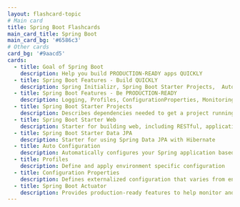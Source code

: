 ```yaml
---
layout: flashcard-topic
# Main card
title: Spring Boot Flashcards
main_card_title: Spring Boot
main_card_bg: '#6586c3'
# Other cards
card_bg: '#9aacd5'
cards:
  - title: Goal of Spring Boot
    description: Help you build PRODUCTION-READY apps QUICKLY
  - title: Spring Boot Features - Build QUICKLY
    description: Spring Initializr, Spring Boot Starter Projects,  Auto Configuration, DevTools
  - title: Spring Boot Features - Be PRODUCTION-READY
    description: Logging, Profiles, ConfigurationProperties, Monitoring (Spring Boot Actuator)
  - title: Spring Boot Starter Projects
    description: Describes dependencies needed to get a project running quickly
  - title: Spring Boot Starter Web
    description: Starter for building web, including RESTful, applications using Spring MVC.
  - title: Spring Boot Starter Data JPA
    description: Starter for using Spring Data JPA with Hibernate
  - title: Auto Configuration
    description: Automatically configures your Spring application based on jar dependencies added
  - title: Profiles
    description: Define and apply environment specific configuration
  - title: Configuration Properties
    description: Defines externalized configuration that varies from environment to environment
  - title: Spring Boot Actuator
    description: Provides production-ready features to help monitor and manage applications
---
```

